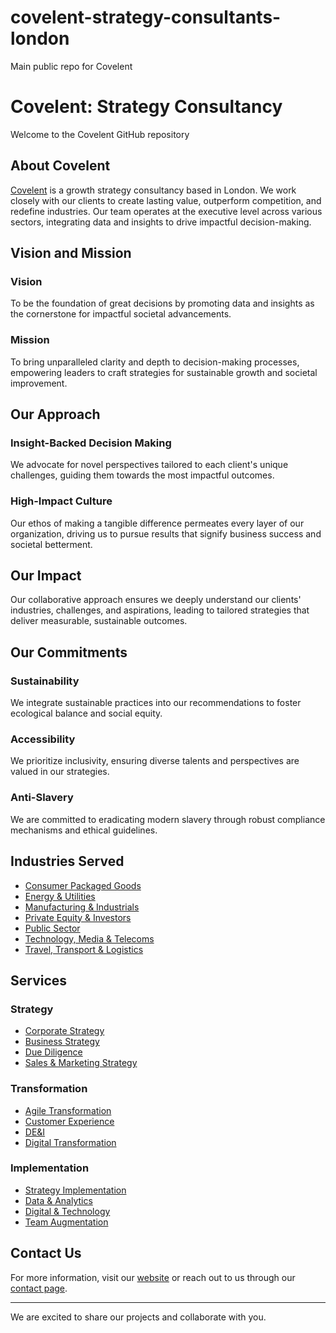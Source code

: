 # covelent-strategy-consultants-london
Main public repo for Covelent

# Covelent: Strategy Consultancy

Welcome to the Covelent GitHub repository 

## About Covelent

[Covelent](https://www.covelent.com) is a growth strategy consultancy based in London. We work closely with our clients to create lasting value, outperform competition, and redefine industries. Our team operates at the executive level across various sectors, integrating data and insights to drive impactful decision-making.

## Vision and Mission

### Vision
To be the foundation of great decisions by promoting data and insights as the cornerstone for impactful societal advancements.

### Mission
To bring unparalleled clarity and depth to decision-making processes, empowering leaders to craft strategies for sustainable growth and societal improvement.

## Our Approach

### Insight-Backed Decision Making
We advocate for novel perspectives tailored to each client's unique challenges, guiding them towards the most impactful outcomes.

### High-Impact Culture
Our ethos of making a tangible difference permeates every layer of our organization, driving us to pursue results that signify business success and societal betterment.

## Our Impact

Our collaborative approach ensures we deeply understand our clients' industries, challenges, and aspirations, leading to tailored strategies that deliver measurable, sustainable outcomes.

## Our Commitments

### Sustainability
We integrate sustainable practices into our recommendations to foster ecological balance and social equity.

### Accessibility
We prioritize inclusivity, ensuring diverse talents and perspectives are valued in our strategies.

### Anti-Slavery
We are committed to eradicating modern slavery through robust compliance mechanisms and ethical guidelines.

## Industries Served

- [Consumer Packaged Goods](https://www.covelent.com/industries/consumer-packaged-goods)
- [Energy & Utilities](https://www.covelent.com/industries/energy-and-utilities)
- [Manufacturing & Industrials](https://www.covelent.com/industries/manufacturing-and-industrials)
- [Private Equity & Investors](https://www.covelent.com/industries/private-equity-and-investors)
- [Public Sector](https://www.covelent.com/industries/public-sector)
- [Technology, Media & Telecoms](https://www.covelent.com/industries/technology-media-telecoms)
- [Travel, Transport & Logistics](https://www.covelent.com/industries/travel-transport-logistics)

## Services

### Strategy
- [Corporate Strategy](https://www.covelent.com/focussed-capabilities/corporate-strategy)
- [Business Strategy](https://www.covelent.com/focused-capabilities/business-strategy)
- [Due Diligence](https://www.covelent.com/focused-capabilities/due-diligence)
- [Sales & Marketing Strategy](https://www.covelent.com/focused-capabilities/sales-and-marketing)

### Transformation
- [Agile Transformation](https://www.covelent.com/focused-capabilities/agile-transformation)
- [Customer Experience](https://www.covelent.com/focused-capabilities/customer-experience)
- [DE&I](https://www.covelent.com/focused-capabilities/dei)
- [Digital Transformation](https://www.covelent.com/focused-capabilities/digital-transformation)

### Implementation
- [Strategy Implementation](https://www.covelent.com/focused-capabilities/strategy-implementation)
- [Data & Analytics](https://www.covelent.com/focused-capabilities/data-analytics)
- [Digital & Technology](https://www.covelent.com/focused-capabilities/digital-technology)
- [Team Augmentation](https://www.covelent.com/focused-capabilities/team-augmentation)

## Contact Us

For more information, visit our [website](https://www.covelent.com/about) or reach out to us through our [contact page](https://www.covelent.com/contact).

---

We are excited to share our projects and collaborate with you.

